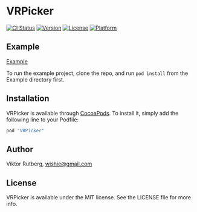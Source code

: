 # VRPicker

[![CI Status](http://img.shields.io/travis/vrutberg/VRPicker.svg?style=flat)](https://travis-ci.org/vrutberg/VRPicker)
[![Version](https://img.shields.io/cocoapods/v/VRPicker.svg?style=flat)](http://cocoapods.org/pods/VRPicker)
[![License](https://img.shields.io/cocoapods/l/VRPicker.svg?style=flat)](http://cocoapods.org/pods/VRPicker)
[![Platform](https://img.shields.io/cocoapods/p/VRPicker.svg?style=flat)](http://cocoapods.org/pods/VRPicker)

## Example

[Example](Assets/example.gif)

To run the example project, clone the repo, and run `pod install` from the Example directory first.

## Installation

VRPicker is available through [CocoaPods](http://cocoapods.org). To install
it, simply add the following line to your Podfile:

```ruby
pod "VRPicker"
```

## Author

Viktor Rutberg, wishie@gmail.com

## License

VRPicker is available under the MIT license. See the LICENSE file for more info.
